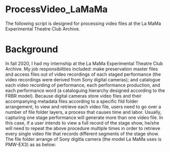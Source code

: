 # ProcessVideo_LaMaMa
The following script is designed for processing video files at the La MaMa Experimental Theatre Club Archive.

# Background
In fall 2020, I had my internship at the La MaMa Experimental Theatre Club Archive. My job responsibilities included: make preservation master files and access files out of video recordings of each staged performance (the video recordings were derived from Sony digital cameras); and catalogue each video recording of performance, each performance production, and each performance word (a cataloguing hierarchy designed according to the FRBR model).
Because digital cameras store video files and their accompanying metadata files according to a specific fild folder arrangement, to view and retrieve each video file, users need to go over a number of file folder layers, a process that causes time and labor. Usually, capturing one stage performance will generate more than one video file. In this case, if a user intends to view a full record of the stage show, he/she will need to repeat the above procedure multiple times in order to retrieve every single video file that records different segments of the stage show. 
The file folder arrange of Sony digitla camera (the model La MaMa uses is PMW-EX3) as as below:
